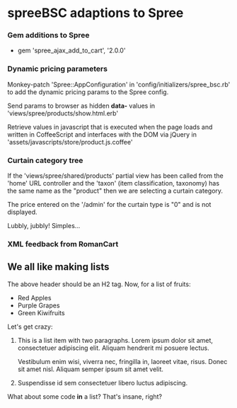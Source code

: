 # spreeBSC adaptions to Spree #

### Gem additions to Spree ###

* gem 'spree_ajax_add_to_cart', '2.0.0'

### Dynamic pricing parameters ###

Monkey-patch 'Spree::AppConfiguration' in 'config/initializers/spree_bsc.rb' to add the dynamic pricing params 
to the Spree config.

Send params to browser as hidden **data-** values in 'views/spree/products/show.html.erb'

Retrieve values in javascript that is executed when the page loads and written in CoffeeScript and interfaces 
with the DOM via jQuery in 'assets/javascripts/store/product.js.coffee'

### Curtain category tree ###

If the 'views/spree/shared/products' partial view has been called from the 'home' URL controller and the 'taxon' 
(item classification, taxonomy) has the same name as the "product" then we are selecting a curtain category.

The price entered on the '/admin' for the curtain type is "0" and is not displayed.

Lubbly, jubbly!  Simples...

### XML feedback from RomanCart ###



We all like making lists
------------------------

The above header should be an H2 tag. Now, for a list of fruits:

* Red Apples
* Purple Grapes
* Green Kiwifruits

Let's get crazy:

1. This is a list item with two paragraphs. Lorem ipsum dolor
   sit amet, consectetuer adipiscing elit. Aliquam hendrerit
   mi posuere lectus.

   Vestibulum enim wisi, viverra nec, fringilla in, laoreet
   vitae, risus. Donec sit amet nisl. Aliquam semper ipsum
   sit amet velit.

2. Suspendisse id sem consectetuer libero luctus adipiscing.

What about some code **in** a list? That's insane, right?
